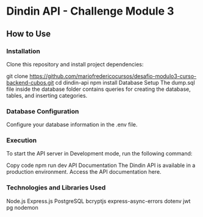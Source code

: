 # Dindin API - Challenge Module 3

## How to Use

### Installation

Clone this repository and install project dependencies:


git clone https://github.com/mariofredericocursos/desafio-modulo3-curso-backend-cubos.git
cd dindin-api
npm install
Database Setup
The dump.sql file inside the database folder contains queries for creating the database, tables, and inserting categories.

### Database Configuration
Configure your database information in the .env file.

### Execution
To start the API server in Development mode, run the following command:

Copy code
npm run dev
API Documentation
The Dindin API is available in a production environment. Access the API documentation here.

### Technologies and Libraries Used
Node.js
Express.js
PostgreSQL
bcryptjs
express-async-errors
dotenv
jwt
pg
nodemon
